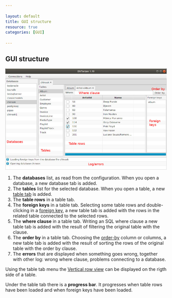 ```yaml
---

layout: default
title: GUI structure
resource: true
categories: [GUI]

---
```


## GUI structure

![Window Commented](images/windowCommented.jpeg)

1. The **databases** list, as read from the configuration. When you open a database, a new database tab is added.
2. The **tables** list for the selected database. When you open a table, a new [table tab](Tags) is added.
3. The **table rows** in a table tab. 
4. The **foreign keys** in a table tab. Selecting some table rows and double-clicking in a [foreign key](Tags), a new table tab is added with the rows in the related table connected to the selected rows.
5. The **where clause** in a table tab. Writing an SQL where clause a new table tab is added with the result of filtering the original table with the clause.
6. The **order by** in a table tab. Choosing the [order-by](Order-By) column or columns, a new table tab is added with the result of sorting the rows of the original table with the order by clause.
7. The **errors** that are displayed when something goes wrong, together with other log: wrong where clause, problems connecting to a database. 

Using the table tab menu the [Vertical row view](Vertical-row-vIew) can be displayed on the rigth side of a table.

Under the table tab there is a **progress bar**. It progresses when table rows have been loaded and when foreign keys have been loaded.
